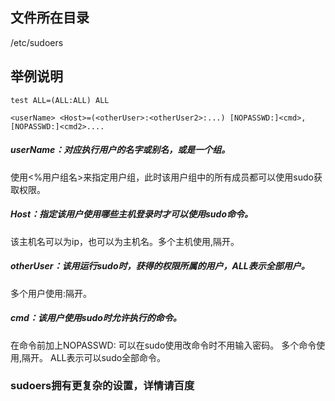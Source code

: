 ## 文件所在目录
/etc/sudoers

## 举例说明

    test ALL=(ALL:ALL) ALL

    <userName> <Host>=(<otherUser>:<otherUser2>:...) [NOPASSWD:]<cmd>,[NOPASSWD:]<cmd2>....

##### userName：对应执行用户的名字或别名，或是一个组。  
使用<%用户组名>来指定用户组，此时该用户组中的所有成员都可以使用sudo获取权限。

##### Host：指定该用户使用哪些主机登录时才可以使用sudo命令。  
该主机名可以为ip，也可以为主机名。多个主机使用,隔开。

##### otherUser：该用运行sudo时，获得的权限所属的用户，ALL表示全部用户。
多个用户使用:隔开。

##### cmd：该用户使用sudo时允许执行的命令。  
在命令前加上NOPASSWD: 可以在sudo使用改命令时不用输入密码。
多个命令使用,隔开。
ALL表示可以sudo全部命令。


### sudoers拥有更复杂的设置，详情请百度